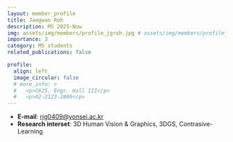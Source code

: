```yaml
---
layout: member_profile
title: Jaegwan Roh
description: MS 2025-Now
img: assets/img/members/profile_jgroh.jpg # assets/img/members/profile_jykim.jpg
importance: 3
category: MS students
related_publications: false

profile:
  align: left
  image_circular: false
  # more_info: >
  #   <p>C625, Engr. Hall III</p>
  #   <p>02-2123-2869</p>
---
```


- **E-mail**: rjg0409@yonsei.ac.kr
- **Research interset**: 3D Human Vision & Graphics, 3DGS, Contrasive-Learning
